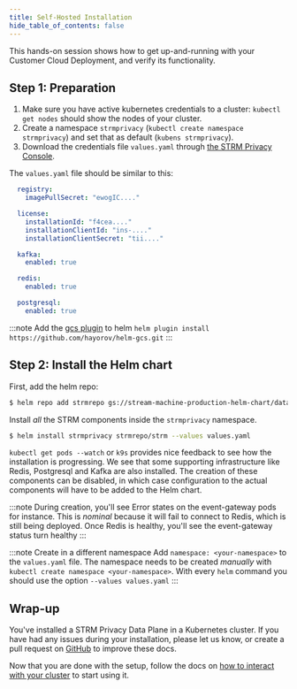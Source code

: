 ```yaml
---
title: Self-Hosted Installation
hide_table_of_contents: false
---
```


[helm-gcs]: https://github.com/hayorov/helm-gcs
[values]: https://console.strmprivacy.io/installation/configuration

This hands-on session shows how to get up-and-running with your Customer Cloud Deployment, and verify its
functionality.

## Step 1: Preparation

1. Make sure you have active kubernetes credentials to a cluster: `kubectl get nodes` should show the nodes of your
   cluster.
1. Create a namespace `strmprivacy` (`kubectl create namespace strmprivacy`) and set that as
   default (`kubens strmprivacy`).
1. Download the credentials file `values.yaml` through [the STRM Privacy Console][values].

The `values.yaml` file should be similar to this:

```yaml showLineNumbers
  registry:
    imagePullSecret: "ewogIC...."

  license:
    installationId: "f4cea...."
    installationClientId: "ins-...."
    installationClientSecret: "tii...."

  kafka:
    enabled: true

  redis:
    enabled: true

  postgresql:
    enabled: true
```

:::note
Add the [gcs plugin][helm-gcs] to helm `helm plugin install https://github.com/hayorov/helm-gcs.git`
:::

## Step 2: Install the Helm chart

First, add the helm repo:

```bash
$ helm repo add strmrepo gs://stream-machine-production-helm-chart/data-plane
```

Install _all_ the STRM components inside the `strmprivacy` namespace.
```bash
$ helm install strmprivacy strmrepo/strm --values values.yaml
```
`kubectl get pods --watch` or `k9s` provides nice feedback to see how the
installation is progressing. We see that some supporting infrastructure like Redis, Postgresql and Kafka are also
installed. The creation of these components can be disabled, in which case configuration to the actual components will
have to be added to the Helm chart.

:::note
During creation, you'll see Error states on the event-gateway pods for instance. This is _nominal_ because it will fail
to connect to Redis, which is still being deployed. Once Redis is healthy, you'll see the event-gateway status turn
healthy
:::

:::note Create in a different namespace
Add `namespace: <your-namespace>` to the `values.yaml` file.
The namespace needs to be created *manually* with `kubectl create namespace <your-namespace>`.
With every `helm` command you should use the option `--values values.yaml`
:::

## Wrap-up

You've installed a STRM Privacy Data Plane in a Kubernetes cluster. If you have had any issues during your
installation, please let us know, or create a pull request
on [GitHub](https://github.com/strmprivacy/data-plane-helm-chart) to improve these docs.

Now that you are done with the setup, follow the docs on [how to interact with your cluster](./04-interacting.md) to start
using it.
